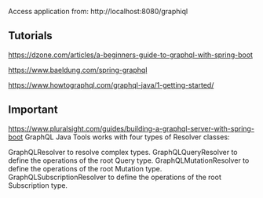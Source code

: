 Access application from: http://localhost:8080/graphiql



Tutorials
--------------
https://dzone.com/articles/a-beginners-guide-to-graphql-with-spring-boot

https://www.baeldung.com/spring-graphql

https://www.howtographql.com/graphql-java/1-getting-started/


Important
-----------
https://www.pluralsight.com/guides/building-a-graphql-server-with-spring-boot
GraphQL Java Tools works with four types of Resolver classes:

GraphQLResolver<T> to resolve complex types.
GraphQLQueryResolver to define the operations of the root Query type.
GraphQLMutationResolver to define the operations of the root Mutation type.
GraphQLSubscriptionResolver to define the operations of the root Subscription type.